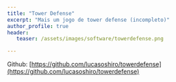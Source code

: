 ```yaml
---
title: "Tower Defense"
excerpt: "Mais um jogo de tower defense (incompleto)"
author_profile: true
header:
   teaser: /assets/images/software/towerdefense.png

---
```



Github: [https://github.com/lucasoshiro/towerdefense](https://github.com/lucasoshiro/towerdefense)
